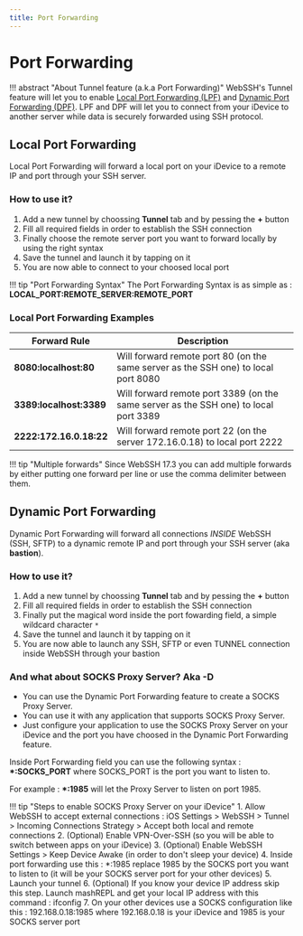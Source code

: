 ```yaml
---
title: Port Forwarding
---
```


# Port Forwarding
!!! abstract "About Tunnel feature (a.k.a Port Forwarding)"
    WebSSH's Tunnel feature will let you to enable [Local Port Forwarding (LPF)](https://en.wikipedia.org/wiki/Port_forwarding#Local_port_forwarding) and [Dynamic Port Forwarding (DPF)](https://en.wikipedia.org/wiki/Port_forwarding#Dynamic_port_forwarding).
    LPF and DPF will let you to connect from your iDevice to another server while data is securely forwarded using SSH protocol.

## Local Port Forwarding
Local Port Forwarding will forward a local port on your iDevice to a remote IP and port through your SSH server.

### How to use it?
1. Add a new tunnel by choossing **Tunnel** tab and by pessing the **+** button
2. Fill all required fields in order to establish the SSH connection
3. Finally choose the remote server port you want to forward locally by using the right syntax
4. Save the tunnel and launch it by tapping on it
5. You are now able to connect to your choosed local port

!!! tip "Port Forwarding Syntax"
    The Port Forwarding Syntax is as simple as : **LOCAL_PORT:REMOTE_SERVER:REMOTE_PORT**

### Local Port Forwarding Examples
| Forward Rule | Description |
| --- | --- |
| **8080:localhost:80** | Will forward remote port 80 (on the same server as the SSH one) to local port 8080 |
| **3389:localhost:3389** | Will forward remote port 3389 (on the same server as the SSH one) to local port 3389 |
| **2222:172.16.0.18:22** | Will forward remote port 22 (on the server 172.16.0.18) to local port 2222 |

!!! tip "Multiple forwards"
    Since WebSSH 17.3 you can add multiple forwards by either putting one forward per line or use the comma delimiter between them.

## Dynamic Port Forwarding
Dynamic Port Forwarding will forward all connections *INSIDE* WebSSH (SSH, SFTP) to a dynamic remote IP and port through your SSH server (aka **bastion**).

### How to use it?
1. Add a new tunnel by choossing **Tunnel** tab and by pessing the **+** button
2. Fill all required fields in order to establish the SSH connection
3. Finally put the magical word inside the port fowarding field, a simple wildcard character <code>*</code>
4. Save the tunnel and launch it by tapping on it
5. You are now able to launch any SSH, SFTP or even TUNNEL connection inside WebSSH through your bastion

### And what about SOCKS Proxy Server? Aka -D
* You can use the Dynamic Port Forwarding feature to create a SOCKS Proxy Server. 
* You can use it with any application that supports SOCKS Proxy Server.
* Just configure your application to use the SOCKS Proxy Server on your iDevice and the port you have choosed in the Dynamic Port Forwarding feature.

Inside Port Forwarding field you can use the following syntax : **\*:SOCKS_PORT** where SOCKS_PORT is the port you want to listen to. 

For example : **\*:1985** will let the Proxy Server to listen on port 1985.

!!! tip "Steps to enable SOCKS Proxy Server on your iDevice"
    1. Allow WebSSH to accept external connections : iOS Settings > WebSSH > Tunnel > Incoming Connections Strategy > Accept both local and remote connections
    2. (Optional) Enable VPN-Over-SSH (so you will be able to switch between apps on your iDevice)
    3. (Optional) Enable WebSSH Settings > Keep Device Awake (in order to don't sleep your device)
    4. Inside port forwarding use this : *:1985 replace 1985 by the SOCKS port you want to listen to (it will be your SOCKS server port for your other devices)
    5. Launch your tunnel
    6. (Optional) If you know your device IP address skip this step. Launch mashREPL and get your local IP address with this command : ifconfig
    7. On your other devices use a SOCKS configuration like this : 192.168.0.18:1985 where 192.168.0.18 is your iDevice and 1985 is your SOCKS server port